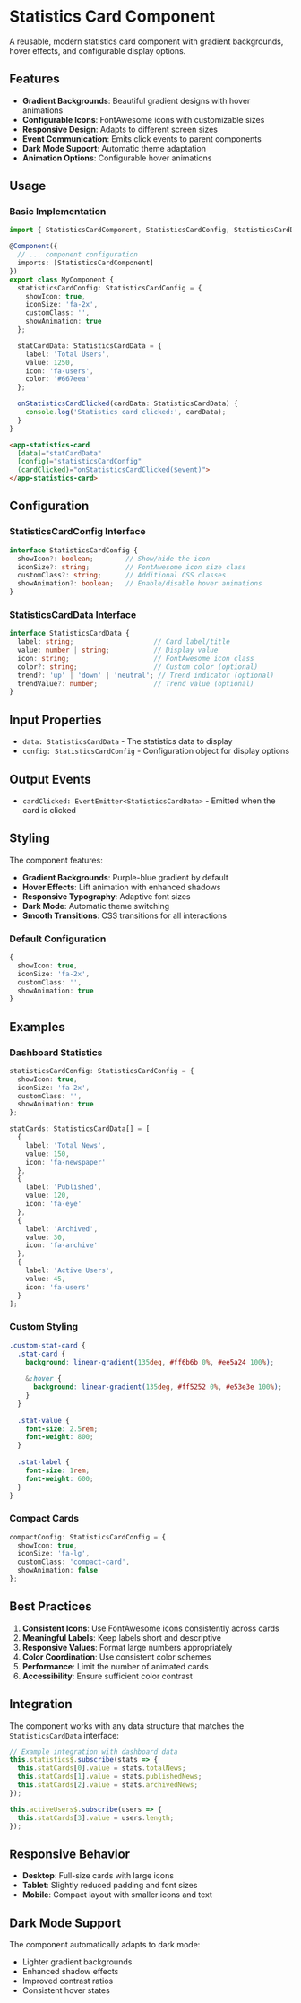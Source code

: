 # Statistics Card Component

A reusable, modern statistics card component with gradient backgrounds, hover effects, and configurable display options.

## Features

- **Gradient Backgrounds**: Beautiful gradient designs with hover animations
- **Configurable Icons**: FontAwesome icons with customizable sizes
- **Responsive Design**: Adapts to different screen sizes
- **Event Communication**: Emits click events to parent components
- **Dark Mode Support**: Automatic theme adaptation
- **Animation Options**: Configurable hover animations

## Usage

### Basic Implementation

```typescript
import { StatisticsCardComponent, StatisticsCardConfig, StatisticsCardData } from './shared/components/statistics-card/statistics-card.component';

@Component({
  // ... component configuration
  imports: [StatisticsCardComponent]
})
export class MyComponent {
  statisticsCardConfig: StatisticsCardConfig = {
    showIcon: true,
    iconSize: 'fa-2x',
    customClass: '',
    showAnimation: true
  };

  statCardData: StatisticsCardData = {
    label: 'Total Users',
    value: 1250,
    icon: 'fa-users',
    color: '#667eea'
  };

  onStatisticsCardClicked(cardData: StatisticsCardData) {
    console.log('Statistics card clicked:', cardData);
  }
}
```

```html
<app-statistics-card
  [data]="statCardData"
  [config]="statisticsCardConfig"
  (cardClicked)="onStatisticsCardClicked($event)">
</app-statistics-card>
```

## Configuration

### StatisticsCardConfig Interface

```typescript
interface StatisticsCardConfig {
  showIcon?: boolean;        // Show/hide the icon
  iconSize?: string;         // FontAwesome icon size class
  customClass?: string;      // Additional CSS classes
  showAnimation?: boolean;   // Enable/disable hover animations
}
```

### StatisticsCardData Interface

```typescript
interface StatisticsCardData {
  label: string;                    // Card label/title
  value: number | string;           // Display value
  icon: string;                     // FontAwesome icon class
  color?: string;                   // Custom color (optional)
  trend?: 'up' | 'down' | 'neutral'; // Trend indicator (optional)
  trendValue?: number;              // Trend value (optional)
}
```

## Input Properties

- `data: StatisticsCardData` - The statistics data to display
- `config: StatisticsCardConfig` - Configuration object for display options

## Output Events

- `cardClicked: EventEmitter<StatisticsCardData>` - Emitted when the card is clicked

## Styling

The component features:
- **Gradient Backgrounds**: Purple-blue gradient by default
- **Hover Effects**: Lift animation with enhanced shadows
- **Responsive Typography**: Adaptive font sizes
- **Dark Mode**: Automatic theme switching
- **Smooth Transitions**: CSS transitions for all interactions

### Default Configuration

```typescript
{
  showIcon: true,
  iconSize: 'fa-2x',
  customClass: '',
  showAnimation: true
}
```

## Examples

### Dashboard Statistics
```typescript
statisticsCardConfig: StatisticsCardConfig = {
  showIcon: true,
  iconSize: 'fa-2x',
  customClass: '',
  showAnimation: true
};

statCards: StatisticsCardData[] = [
  {
    label: 'Total News',
    value: 150,
    icon: 'fa-newspaper'
  },
  {
    label: 'Published',
    value: 120,
    icon: 'fa-eye'
  },
  {
    label: 'Archived',
    value: 30,
    icon: 'fa-archive'
  },
  {
    label: 'Active Users',
    value: 45,
    icon: 'fa-users'
  }
];
```

### Custom Styling
```scss
.custom-stat-card {
  .stat-card {
    background: linear-gradient(135deg, #ff6b6b 0%, #ee5a24 100%);
    
    &:hover {
      background: linear-gradient(135deg, #ff5252 0%, #e53e3e 100%);
    }
  }
  
  .stat-value {
    font-size: 2.5rem;
    font-weight: 800;
  }
  
  .stat-label {
    font-size: 1rem;
    font-weight: 600;
  }
}
```

### Compact Cards
```typescript
compactConfig: StatisticsCardConfig = {
  showIcon: true,
  iconSize: 'fa-lg',
  customClass: 'compact-card',
  showAnimation: false
};
```

## Best Practices

1. **Consistent Icons**: Use FontAwesome icons consistently across cards
2. **Meaningful Labels**: Keep labels short and descriptive
3. **Responsive Values**: Format large numbers appropriately
4. **Color Coordination**: Use consistent color schemes
5. **Performance**: Limit the number of animated cards
6. **Accessibility**: Ensure sufficient color contrast

## Integration

The component works with any data structure that matches the `StatisticsCardData` interface:

```typescript
// Example integration with dashboard data
this.statistics$.subscribe(stats => {
  this.statCards[0].value = stats.totalNews;
  this.statCards[1].value = stats.publishedNews;
  this.statCards[2].value = stats.archivedNews;
});

this.activeUsers$.subscribe(users => {
  this.statCards[3].value = users.length;
});
```

## Responsive Behavior

- **Desktop**: Full-size cards with large icons
- **Tablet**: Slightly reduced padding and font sizes
- **Mobile**: Compact layout with smaller icons and text

## Dark Mode Support

The component automatically adapts to dark mode:
- Lighter gradient backgrounds
- Enhanced shadow effects
- Improved contrast ratios
- Consistent hover states 